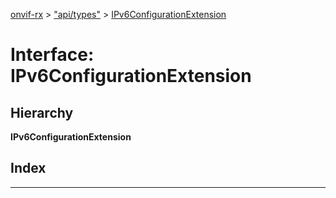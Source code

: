 [onvif-rx](../README.md) > ["api/types"](../modules/_api_types_.md) > [IPv6ConfigurationExtension](../interfaces/_api_types_.ipv6configurationextension.md)

# Interface: IPv6ConfigurationExtension

## Hierarchy

**IPv6ConfigurationExtension**

## Index

---

